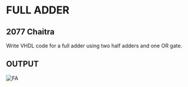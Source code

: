 # FULL ADDER
## 2077 Chaitra
Write VHDL code for a full adder using two half adders and one OR gate.

## OUTPUT
![FA](https://github.com/yamsubash/ES_VHDL/assets/149253579/8a31e129-a6a1-497b-8482-07e14c2732cd)
